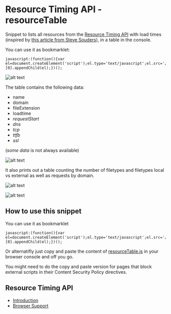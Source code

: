 Resource Timing API - resourceTable
===================================

Snippet to lists all resources from the [Resource Timing API](http://www.w3.org/TR/resource-timing/) with load times (inspired by [this article from Steve Souders](http://www.stevesouders.com/blog/2014/08/21/resource-timing-practical-tips/)), in a table in the console.

You can use it as bookmarklet:

```
javascript:(function(){var el=document.createElement('script');el.type='text/javascript';el.src='//nurun.github.io/resourceTable/resourceTable.js';document.getElementsByTagName('body')[0].appendChild(el);})();
```

![alt text](https://raw.githubusercontent.com/nurun/resourceTable/gh-pages/readme-assets/screenshot-bookmarklet.png "screenshot of pie graph output of bookmarklet")



The table contains the following data:
- name
- domain
- fileExtension
- loadtime
- *requestStart*
- *dns*
- *tcp*
- *ttfb*
- *ssl*

(*some data* is not always available)

![alt text](https://raw.githubusercontent.com/nurun/resourceTable/gh-pages/readme-assets/resourceTable-tables-ressources.png "tabular output of all ressources in the page")


It also prints out a table counting the number of filetypes and filetypes local vs external as well as requests by domain.


![alt text](https://raw.githubusercontent.com/nurun/resourceTable/gh-pages/readme-assets/resourceTable-tables-file-type.png "two tables with ressources type count globally and but local / external")

![alt text](https://raw.githubusercontent.com/nurun/resourceTable/gh-pages/readme-assets/resourceTable-tables-request-by-domain.png "tables with requests by domain")


How to use this snippet
-----------------------

You can use it as bookmarklet

```
javascript:(function(){var el=document.createElement('script');el.type='text/javascript';el.src='//nurun.github.io/resourceTable/resourceTable.js';document.getElementsByTagName('body')[0].appendChild(el);})();
```

Or alternatifly just copy and paste the content of [resourceTable.js](https://raw.githubusercontent.com/nurun/resourceTable/master/resourceTable.js) in your browser console and off you go.

You might need to do the copy and paste version for pages that block external scripts in their Content Security Policy directives.


Resource Timing API 
--------------------
- [Introduction](http://googledevelopers.blogspot.ca/2013/12/measuring-network-performance-with.html)
- [Browser Support](http://caniuse.com/#feat=resource-timing)